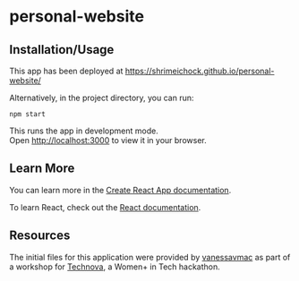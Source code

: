 # personal-website
## Installation/Usage

This app has been deployed at https://shrimeichock.github.io/personal-website/

Alternatively, in the project directory, you can run:

`npm start`

This runs the app in development mode.\
Open [http://localhost:3000](http://localhost:3000) to view it in your browser.

## Learn More

You can learn more in the [Create React App documentation](https://facebook.github.io/create-react-app/docs/getting-started).

To learn React, check out the [React documentation](https://reactjs.org/).

##  Resources

The initial files for this application were provided by [vanessavmac](https://github.com/vanessavmac) as part of a workshop for [Technova](https://www.itstechnova.org/), a Women+ in Tech hackathon. 
